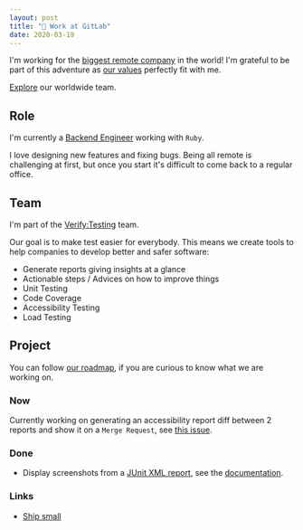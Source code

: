 ```yaml
---
layout: post
title: "🦊 Work at GitLab"
date: 2020-03-19
---
```


I'm working for the [biggest remote company](https://about.gitlab.com/company/culture/all-remote/) in the world! I'm grateful to be part of this adventure as [our values](https://about.gitlab.com/handbook/values/) perfectly fit with me.

[Explore](https://about.gitlab.com/company/team/) our worldwide team.

## Role

I'm currently a [Backend Engineer](https://about.gitlab.com/job-families/engineering/backend-engineer/) working with `Ruby`.

I love designing new features and fixing bugs. Being all remote is challenging at first, but once you start it's difficult to come back to a regular office.

## Team

I'm part of the [Verify:Testing](https://about.gitlab.com/handbook/engineering/development/ci-cd/verify/testing/) team.

Our goal is to make test easier for everybody. This means we create tools to help companies to develop better and safer software:

- Generate reports giving insights at a glance
- Actionable steps / Advices on how to improve things
- Unit Testing
- Code Coverage
- Accessibility Testing
- Load Testing

## Project

You can follow [our roadmap](https://about.gitlab.com/direction/maturity/#verify), if you are curious to know what we are working on.

### Now

Currently working on generating an accessibility report diff between 2 reports and show it on a `Merge Request`, see [this issue](https://gitlab.com/gitlab-org/gitlab/-/issues/39425).

### Done

- Display screenshots from a [JUnit XML report](https://gitlab.com/gitlab-org/gitlab/-/issues/6061), see the [documentation](https://docs.gitlab.com/ee/ci/junit_test_reports.html#viewing-junit-screenshots-on-gitlab).

### Links

- [Ship small](https://dev.to/mscccc/how-we-use-ship-small-to-rapidly-build-new-features-at-github-5cl9)
